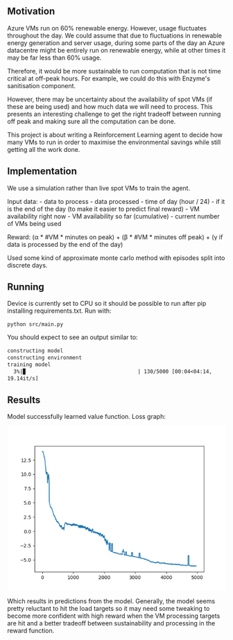 ## Motivation

Azure VMs run on 60% renewable energy. However, usage fluctuates throughout the day. We could assume that due to fluctuations in renewable energy generation and server usage, during some parts of the day an Azure datacentre might be entirely run on renewable energy, while at other times it may be far less than 60% usage.

Therefore, it would be more sustainable to run computation that is not time critical at off-peak hours. For example, we could do this with Enzyme's sanitisation component.

However, there may be uncertainty about the availability of spot VMs (if these are being used) and how much data we will need to process. This presents an interesting challenge to get the right tradeoff between running off peak and making sure all the computation can be done.

This project is about writing a Reinforcement Learning agent to decide how many VMs to run in order to maximise the environmental savings while still getting all the work done.

## Implementation

We use a simulation rather than live spot VMs to train the agent.

Input data:
    - data to process
    - data processed
    - time of day (hour / 24)
    - if it is the end of the day (to make it easier to predict final reward)
    - VM availability right now
    - VM availability so far (cumulative)
    - current number of VMs being used

Reward: (α * #VM * minutes on peak) + (β * #VM * minutes off peak) + (γ if data is processed by the end of the day)

Used some kind of approximate monte carlo method with episodes split into discrete days.

## Running

Device is currently set to CPU so it should be possible to run after pip installing requirements.txt. Run with:
```
python src/main.py
```
You should expect to see an output similar to:
```
constructing model
constructing environment
training model
  3%|▉                                    | 130/5000 [00:04<04:14, 19.14it/s]
```

## Results

Model successfully learned value function. Loss graph:

![loss graph](graphs/losses.png)

Which results in predictions from the model. Generally, the model seems pretty reluctant to hit the load targets so it may need some tweaking to become more confident with high reward when the VM processing targets are hit and a better tradeoff between sustainability and processing in the reward function.